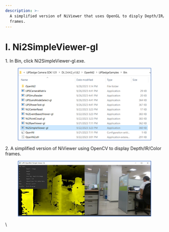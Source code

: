 ```yaml
---
description: >-
  A simplified version of NiViewer that uses OpenGL to disply Depth/IR/Color
  frames.
---
```


# I. Ni2SimpleViewer-gl

1\.     In Bin, click Ni2SimpleViewer-gl.exe.

<figure><img src="../../.gitbook/assets/image (3).png" alt=""><figcaption></figcaption></figure>

&#x20;

2\.     A simplified version of NiViewer using OpenCV to display Depth/IR/Color frames.

<figure><img src="../../.gitbook/assets/image (4).png" alt=""><figcaption></figcaption></figure>

\
